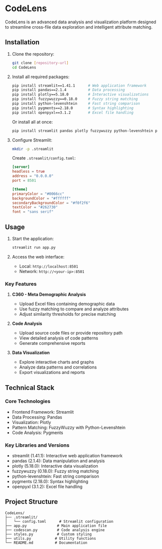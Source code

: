 # CodeLens

CodeLens is an advanced data analysis and visualization platform designed to streamline cross-file data exploration and intelligent attribute matching.

## Installation

1. Clone the repository:
   ```bash
   git clone [repository-url]
   cd CodeLens
   ```

2. Install all required packages:
   ```bash
   pip install streamlit==1.41.1      # Web application framework
   pip install pandas==2.1.4          # Data processing
   pip install plotly==5.18.0         # Interactive visualizations
   pip install fuzzywuzzy==0.18.0     # Fuzzy string matching
   pip install python-levenshtein     # Fast string comparison
   pip install pygments==2.18.0       # Syntax highlighting
   pip install openpyxl==3.1.2        # Excel file handling
   ```

   Or install all at once:
   ```bash
   pip install streamlit pandas plotly fuzzywuzzy python-levenshtein pygments openpyxl
   ```

3. Configure Streamlit:
   ```bash
   mkdir -p .streamlit
   ```

   Create `.streamlit/config.toml`:
   ```toml
   [server]
   headless = true
   address = "0.0.0.0"
   port = 8501

   [theme]
   primaryColor = "#0066cc"
   backgroundColor = "#ffffff"
   secondaryBackgroundColor = "#f0f2f6"
   textColor = "#262730"
   font = "sans serif"
   ```

## Usage

1. Start the application:
   ```bash
   streamlit run app.py
   ```

2. Access the web interface:
   - Local: `http://localhost:8501`
   - Network: `http://<your-ip>:8501`

### Key Features

1. **C360 - Meta Demographic Analysis**
   - Upload Excel files containing demographic data
   - Use fuzzy matching to compare and analyze attributes
   - Adjust similarity thresholds for precise matching

2. **Code Analysis**
   - Upload source code files or provide repository path
   - View detailed analysis of code patterns
   - Generate comprehensive reports

3. **Data Visualization**
   - Explore interactive charts and graphs
   - Analyze data patterns and correlations
   - Export visualizations and reports

## Technical Stack

### Core Technologies
- Frontend Framework: Streamlit
- Data Processing: Pandas
- Visualization: Plotly
- Pattern Matching: FuzzyWuzzy with Python-Levenshtein
- Code Analysis: Pygments

### Key Libraries and Versions
- streamlit (1.41.1): Interactive web application framework
- pandas (2.1.4): Data manipulation and analysis
- plotly (5.18.0): Interactive data visualization
- fuzzywuzzy (0.18.0): Fuzzy string matching
- python-levenshtein: Fast string comparison
- pygments (2.18.0): Syntax highlighting
- openpyxl (3.1.2): Excel file handling

## Project Structure
```
CodeLens/
├── .streamlit/
│   └── config.toml      # Streamlit configuration
├── app.py              # Main application file
├── codescan.py         # Code analysis engine
├── styles.py           # Custom styling
├── utils.py           # Utility functions
└── README.md          # Documentation
```

